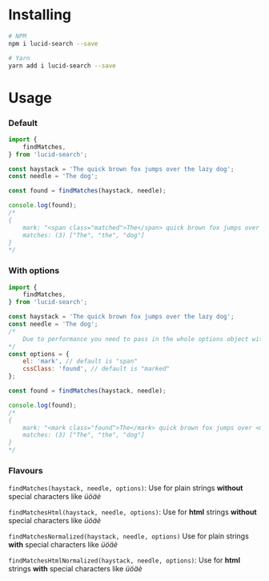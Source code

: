 # Installing

```bash
# NPM
npm i lucid-search --save

# Yarn
yarn add i lucid-search --save
```

# Usage

### Default
```js
import {
    findMatches,
} from 'lucid-search';

const haystack = 'The quick brown fox jumps over the lazy dog';
const needle = 'The dog';

const found = findMatches(haystack, needle);

console.log(found);
/*
{
    mark: "<span class="matched">The</span> quick brown fox jumps over <span class="matched">the</span> lazy <span class="matched">dog</span>",
    matches: (3) ["The", "the", "dog"]
}
*/
```

### With options
```js
import {
    findMatches,
} from 'lucid-search';

const haystack = 'The quick brown fox jumps over the lazy dog';
const needle = 'The dog';
/*
    Due to performance you need to pass in the whole options object with "el" and "cssClass"
*/
const options = {
    el: 'mark', // default is "span"
    cssClass: 'found', // default is "marked"
};

const found = findMatches(haystack, needle);

console.log(found);
/*
{
    mark: "<mark class="found">The</mark> quick brown fox jumps over <mark class="found">the</mark> lazy <mark class="found">dog</mark>",
    matches: (3) ["The", "the", "dog"]
}
*/
```

### Flavours

`findMatches(haystack, needle, options)`: Use for plain strings **without** special characters like _üöäè_

`findMatchesHtml(haystack, needle, options)`: Use for **html** strings **without** special characters like _üöäè_

`findMatchesNormalized(haystack, needle, options)` Use for plain strings **with** special characters like _üöäè_

`findMatchesHtmlNormalized(haystack, needle, options)`: Use for **html** strings **with** special characters like _üöäè_

